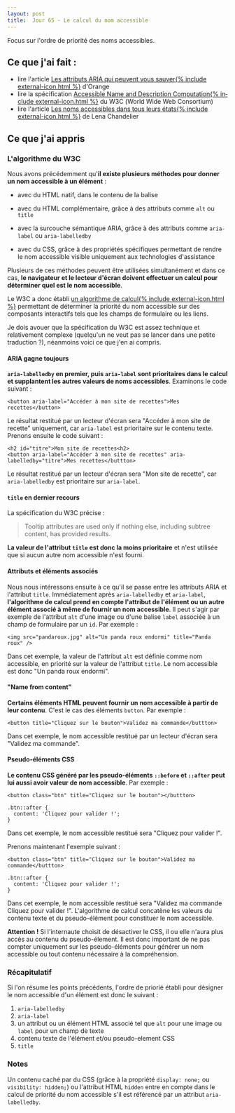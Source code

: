 ```yaml
---
layout: post
title:  Jour 65 - Le calcul du nom accessible
---
```


Focus sur l'ordre de priorité des noms accessibles.

## Ce que j'ai fait :
- lire l'article <a href="https://a11y-guidelines.orange.com/web/label-ledby-describedby.html">Les attributs ARIA qui peuvent vous sauver{% include external-icon.html %}</a> d'Orange
- lire la spécification <a href="https://www.w3.org/TR/accname-1.1/#mapping_additional_nd_te" lang="en" hreflang="en">Accessible Name and Description Computation{% include external-icon.html %}</a> du W3C (<span lang="en">World Wide Web Consortium</span>)
- lire l'article <a href="https://www.24joursdeweb.fr/2019/les-noms-accessibles-dans-tous-leurs-etats/">Les noms accessibles dans tous leurs états{% include external-icon.html %}</a> de Lena Chandelier

## Ce que j'ai appris
### L'algorithme du W3C
Nous avons précédemment qu'**il existe plusieurs méthodes pour donner un nom accessible à un élément** :
- avec du HTML natif, dans le contenu de la balise

- avec du HTML complémentaire, grâce à des attributs comme `alt` ou `title`

- avec la surcouche sémantique ARIA, grâce à des attributs comme `aria-label` ou `aria-labelledby`

- avec du CSS, grâce à des propriétés spécifiques permettant de rendre le nom accessible visible uniquement aux technologies d'assistance

Plusieurs de ces méthodes peuvent être utilisées simultanément et dans ce cas, **le navigateur et le lecteur d'écran doivent effectuer un calcul pour déterminer quel est le nom accessible**.

Le W3C a donc établi <a href="https://www.w3.org/TR/accname-1.1/#mapping_additional_nd_te" hreflang="en">un algorithme de calcul{% include external-icon.html %}</a> permettant de déterminer la priorité du nom accessible sur des composants interactifs tels que les champs de formulaire ou les liens.

Je dois avouer que la spécification du W3C est assez technique et relativement complexe (quelqu'un ne veut pas se lancer dans une petite traduction ?), néanmoins voici ce que j'en ai compris.

#### ARIA gagne toujours
**`aria-labelledby` en premier, puis `aria-label` sont prioritaires dans le calcul et supplantent les autres valeurs de noms accessibles**. Examinons le code suivant :

```
<button aria-label="Accéder à mon site de recettes">Mes recettes</button>
```

Le résultat restitué par un lecteur d'écran sera "Accéder à mon site de recette" uniquement, car `aria-label` est prioritaire sur le contenu texte. Prenons ensuite le code suivant :

```
<h2 id="titre">Mon site de recettes<h2>
<button aria-label="Accéder à mon site de recettes" aria-labelledby="titre">Mes recettes</buttton>
```

Le résultat restitué par un lecteur d'écran sera "Mon site de recette", car `aria-labelledby` est prioritaire sur `aria-label`.

#### `title` en dernier recours
La spécification du W3C précise :

> Tooltip attributes are used only if nothing else, including subtree content, has provided results.

**La valeur de l'attribut `title` est donc la moins prioritaire** et n'est utilisée que si aucun autre nom accessible n'est fourni.

#### Attributs et éléments associés
Nous nous intéressons ensuite à ce qu'il se passe entre les attributs ARIA et l'attribut `title`. Immédiatement après `aria-labelledby` et `aria-label`, **l'algorithme de calcul prend en compte l'attribut de l'élément ou un autre élément associé à même de fournir un nom accessible**. Il peut s'agir par exemple de l'attribut `alt` d'une image ou d'une balise `label` associée à un champ de formulaire par un `id`. Par exemple :

```
<img src="pandaroux.jpg" alt="Un panda roux endormi" title="Panda roux" />
```

Dans cet exemple, la valeur de l'attribut `alt` est définie comme nom accessible, en priorité sur la valeur de l'attribut `title`. Le nom accessible est donc "Un panda roux endormi".

#### "Name from content"
**Certains éléments HTML peuvent fournir un nom accessible à partir de leur contenu**. C'est le cas des éléments `button`. Par exemple :

```
<button title="Cliquez sur le bouton">Validez ma commande</buttton>
```

Dans cet exemple, le nom accessible restitué par un lecteur d'écran sera "Validez ma commande".

#### Pseudo-éléments CSS
**Le contenu CSS généré par les pseudo-éléments `::before` et `::after` peut lui aussi avoir valeur de nom accessible**. Par exemple :

```
<button class="btn" title="Cliquez sur le bouton"></buttton>

.btn::after {
  content: 'Cliquez pour valider !';
}
```

Dans cet exemple, le nom accessible restitué sera "Cliquez pour valider !".

Prenons maintenant l'exemple suivant :

```
<button class="btn" title="Cliquez sur le bouton">Validez ma commande</buttton>

.btn::after {
  content: 'Cliquez pour valider !';
}
```

Dans cet exemple, le nom accessible restitué sera "Validez ma commande Cliquez pour valider !". L'algorithme de calcul concatène les valeurs du contenu texte et du pseudo-élément pour constituer le nom accessible.

**Attention !** Si l'internaute choisit de désactiver le CSS, il ou elle n'aura plus accès au contenu du pseudo-élement. Il est donc important de ne pas compter uniquement sur les pseudo-éléments pour générer un nom accessible ou tout contenu nécessaire à la compréhension.

### Récapitulatif
Si l'on résume les points précédents, l'ordre de priorié établi pour désigner le nom accessible d'un élément est donc le suivant :
1. `aria-labelledby`
2. `aria-label`
3. un attribut ou un élément HTML associé tel que `alt` pour une image ou `label` pour un champ de texte
4. contenu texte de l'élément et/ou pseudo-element CSS
5. `title`

### Notes
Un contenu caché par du CSS (grâce à la propriété `display: none;` ou `visibility: hidden;`) ou l'attribut HTML `hidden` entre en compte dans le calcul de priorité du nom accessible s'il est référencé par un attribut `aria-labelledby`.
